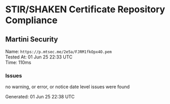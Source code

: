 # STIR/SHAKEN Certificate Repository Compliance

## Martini Security

Name: `https://p.mtsec.me/2e5a/FJRM1fkOpx4O.pem`\
Tested At: 01 Jun 25 22:33 UTC\
Time: 110ms

### Issues

no warning, or error, or notice date level issues were found

Generated: 01 Jun 25 22:38 UTC